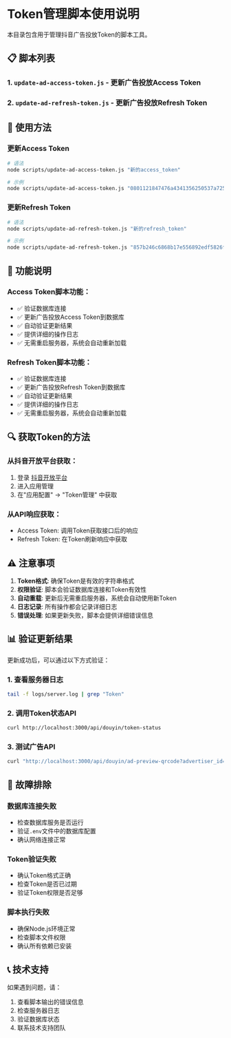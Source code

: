# Token管理脚本使用说明

本目录包含用于管理抖音广告投放Token的脚本工具。

## 📋 脚本列表

### 1. `update-ad-access-token.js` - 更新广告投放Access Token
### 2. `update-ad-refresh-token.js` - 更新广告投放Refresh Token

## 🚀 使用方法

### 更新Access Token

```bash
# 语法
node scripts/update-ad-access-token.js "新的access_token"

# 示例
node scripts/update-ad-access-token.js "0801121847476a4341356250537a72504157376b6f5a637163773d3d"
```

### 更新Refresh Token

```bash
# 语法
node scripts/update-ad-refresh-token.js "新的refresh_token"

# 示例
node scripts/update-ad-refresh-token.js "857b246c6868b17e556892edf5826f8342408de5"
```

## 📝 功能说明

### Access Token脚本功能：
- ✅ 验证数据库连接
- ✅ 更新广告投放Access Token到数据库
- ✅ 自动验证更新结果
- ✅ 提供详细的操作日志
- ✅ 无需重启服务器，系统会自动重新加载

### Refresh Token脚本功能：
- ✅ 验证数据库连接
- ✅ 更新广告投放Refresh Token到数据库
- ✅ 自动验证更新结果
- ✅ 提供详细的操作日志
- ✅ 无需重启服务器，系统会自动重新加载

## 🔍 获取Token的方法

### 从抖音开放平台获取：
1. 登录 [抖音开放平台](https://open.douyin.com/)
2. 进入应用管理
3. 在"应用配置" -> "Token管理" 中获取

### 从API响应获取：
- Access Token: 调用Token获取接口后的响应
- Refresh Token: 在Token刷新响应中获取

## ⚠️ 注意事项

1. **Token格式**: 确保Token是有效的字符串格式
2. **权限验证**: 脚本会验证数据库连接和Token有效性
3. **自动重载**: 更新后无需重启服务器，系统会自动使用新Token
4. **日志记录**: 所有操作都会记录详细日志
5. **错误处理**: 如果更新失败，脚本会提供详细错误信息

## 📊 验证更新结果

更新成功后，可以通过以下方式验证：

### 1. 查看服务器日志
```bash
tail -f logs/server.log | grep "Token"
```

### 2. 调用Token状态API
```bash
curl http://localhost:3000/api/douyin/token-status
```

### 3. 测试广告API
```bash
curl "http://localhost:3000/api/douyin/ad-preview-qrcode?advertiser_id=1843402492405963&id_type=ID_TYPE_PROMOTION&promotion_id=7551723504199909439"
```

## 🔧 故障排除

### 数据库连接失败
- 检查数据库服务是否运行
- 验证`.env`文件中的数据库配置
- 确认网络连接正常

### Token验证失败
- 确认Token格式正确
- 检查Token是否已过期
- 验证Token权限是否足够

### 脚本执行失败
- 确保Node.js环境正常
- 检查脚本文件权限
- 确认所有依赖已安装

## 📞 技术支持

如果遇到问题，请：
1. 查看脚本输出的错误信息
2. 检查服务器日志
3. 验证数据库状态
4. 联系技术支持团队
